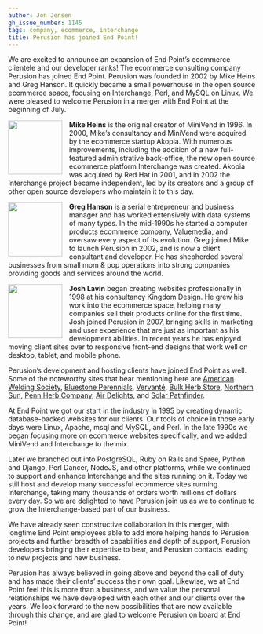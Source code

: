 ```yaml
---
author: Jon Jensen
gh_issue_number: 1145
tags: company, ecommerce, interchange
title: Perusion has joined End Point!
---
```


We are excited to announce an expansion of End Point’s ecommerce clientele and our developer ranks! The ecommerce consulting company Perusion has joined End Point. Perusion was founded in 2002 by Mike Heins and Greg Hanson. It quickly became a small powerhouse in the open source ecommerce space, focusing on Interchange, Perl, and MySQL on Linux. We were pleased to welcome Perusion in a merger with End Point at the beginning of July.

<img src="/images/people/teampage/mike_heins.jpg" style="width: 110px; height: 110px; float: left; margin-right: 1em"/>**Mike Heins** is the original creator of MiniVend in 1996. In 2000, Mike’s consultancy and MiniVend were acquired by the ecommerce startup Akopia. With numerous improvements, including the addition of a new full-featured administrative back-office, the new open source ecommerce platform Interchange was created. Akopia was acquired by Red Hat in 2001, and in 2002 the Interchange project became independent, led by its creators and a group of other open source developers who maintain it to this day.

<img src="/images/people/teampage/greg_hanson.jpg" style="width: 110px; height: 110px; float: left; margin-right: 1em"/>**Greg Hanson** is a serial entrepreneur and business manager and has worked extensively with data systems of many types. In the mid-1990s he started a computer products ecommerce company, Valuemedia, and oversaw every aspect of its evolution. Greg joined Mike to launch Perusion in 2002, and is now a client consultant and developer. He has shepherded several businesses from small mom & pop operations into strong companies providing goods and services around the world.

<img src="/images/people/teampage/josh_lavin.jpg" style="width: 110px; height: 110px; float: left; margin-right: 1em"/>**Josh Lavin** began creating websites professionally in 1998 at his consultancy Kingdom Design. He grew his work into the ecommerce space, helping many companies sell their products online for the first time. Josh joined Perusion in 2007, bringing skills in marketing and user experience that are just as important as his development abilities. In recent years he has enjoyed moving client sites over to responsive front-end designs that work well on desktop, tablet, and mobile phone.

Perusion’s development and hosting clients have joined End Point as well. Some of the noteworthy sites that bear mentioning here are [American Welding Society](https://www.aws.org/), [Bluestone Perennials](https://www.bluestoneperennials.com/), [Vervanté](http://store.vervante.com/), [Bulk Herb Store](https://www.bulkherbstore.com/), [Northern Sun](http://www.northernsun.com/), [Penn Herb Company](http://www.pennherb.com/), [Air Delights](http://www.airdelights.com/), and [Solar Pathfinder](https://www.solarpathfinder.com/).

At End Point we got our start in the industry in 1995 by creating dynamic database-backed websites for our clients. Our tools of choice in those early days were Linux, Apache, msql and MySQL, and Perl. In the late 1990s we began focusing more on ecommerce websites specifically, and we added MiniVend and Interchange to the mix.

Later we branched out into PostgreSQL, Ruby on Rails and Spree, Python and Django, Perl Dancer, NodeJS, and other platforms, while we continued to support and enhance Interchange and the sites running on it. Today we still host and develop many successful ecommerce sites running Interchange, taking many thousands of orders worth millions of dollars every day. So we are delighted to have Perusion join us as we to continue to grow the Interchange-based part of our business.

We have already seen constructive collaboration in this merger, with longtime End Point employees able to add more helping hands to Perusion projects and further breadth of capabilities and depth of support, Perusion developers bringing their expertise to bear, and Perusion contacts leading to new projects and new business.

Perusion has always believed in going above and beyond the call of duty and has made their clients’ success their own goal. Likewise, we at End Point feel this is more than a business, and we value the personal relationships we have developed with each other and our clients over the years. We look forward to the new possibilities that are now available through this change, and are glad to welcome Perusion on board at End Point!
